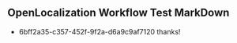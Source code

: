 ## OpenLocalization Workflow Test MarkDown
* 6bff2a35-c357-452f-9f2a-d6a9c9af7120 thanks!

<!--HONumber=Jul16_HO3-->


